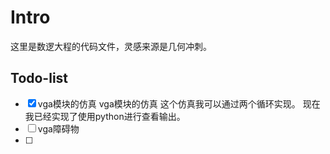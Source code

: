 # Intro

这里是数逻大程的代码文件，灵感来源是几何冲刺。

## Todo-list

- [x] vga模块的仿真 vga模块的仿真
这个仿真我可以通过两个循环实现。
现在我已经实现了使用python进行查看输出。
- [ ] vga障碍物
- [ ] 